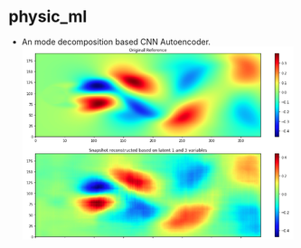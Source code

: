 # physic_ml
- An mode decomposition based CNN Autoencoder.
![viewer](https://github.com/quocnh/physic_ml/blob/main/comprarison_mode.png)

